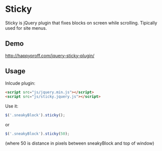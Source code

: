 # Sticky

Sticky is jQuery plugin that fixes blocks on screen while scrolling. Tipically used for site menus.

## Demo
http://happyproff.com/jquery-sticky-plugin/

## Usage
Inlcude plugin:
```html
<script src="js/jquery.min.js"></script>
<script src="js/sticky.jquery.js"></script>
```
Use it:
```javascript
$('.sneakyBlock').sticky();
```
or
```javascript
$('.sneakyBlock').sticky(50);
```
(where 50 is distance in pixels between sneakyBlock and top of window)
